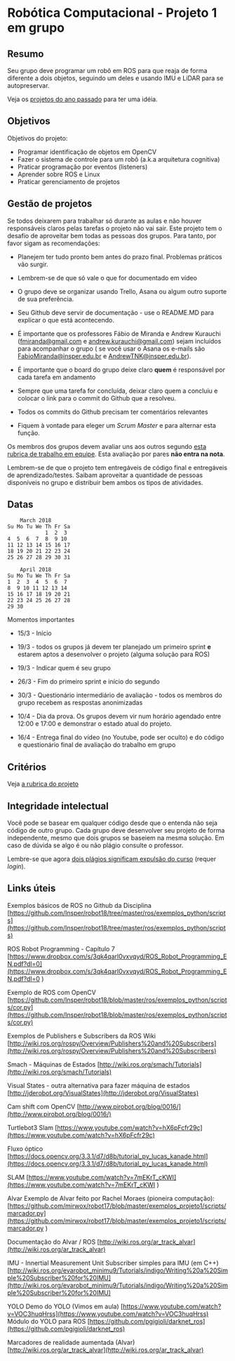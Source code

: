 # Robótica Computacional - Projeto 1 em grupo

## Resumo

Seu grupo deve programar um robô em ROS para que reaja de forma diferente a dois objetos, seguindo um deles e usando IMU e LiDAR para se autopreservar.

Veja os [projetos do ano passado](https://www.youtube.com/watch?v=8bBUx-2XtOE&list=PLh9Ibk8NqrdGskoV0E3OmpLzBuHk92l0c) para ter uma idéia.

## Objetivos

Objetivos do projeto:
* Programar identificação de objetos em OpenCV
* Fazer o sistema de controle para um robô (a.k.a arquitetura cognitiva) 
* Praticar programação por eventos (listeners)
* Aprender sobre ROS e Linux
* Praticar gerenciamento de projetos



## Gestão de projetos

Se todos deixarem para trabalhar só durante as aulas e não houver responsáveis claros pelas tarefas o projeto não vai sair. Este projeto tem o desafio de aproveitar bem todas as pessoas dos grupos. Para tanto, por favor sigam as recomendações:

* Planejem ter tudo pronto bem antes do prazo final. Problemas práticos vão surgir. 

* Lembrem-se de que só vale o que for documentado em vídeo

* O grupo deve se organizar usando Trello, Asana ou algum outro suporte de sua preferência.

* Seu Github deve servir de documentação - use o README.MD para explicar o que está acontecendo.

* É importante que os professores Fábio de Miranda  e Andrew Kurauchi (fmiranda@gmail.com e andrew.kurauchi@gmail.com) sejam incluídos para acompanhar o grupo ( se você usar o Asana os e-mails são FabioMiranda@insper.edu.br e AndrewTNK@insper.edu.br).

* É importante que o board do grupo deixe claro **quem** é responsável por cada tarefa em andamento

* Sempre que uma tarefa for concluída, deixar claro quem a concluiu e colocar o link para o commit do Github que a resolveu.

* Todos os commits do Github precisam ter comentários relevantes

* Fiquem à vontade para eleger um *Scrum Master* e para alternar esta função.


Os membros dos grupos devem avaliar uns aos outros segundo [esta rubrica de trabalho em equipe](catme_adaptado_short.pdf). Esta avaliação por pares **não entra na nota**.

Lembrem-se de que o projeto tem entregáveis de código final e entregáveis de aprendizado/testes. Saibam aproveitar a quantidade de pessoas disponíveis no grupo e distribuir bem ambos os tipos de atividades.


## Datas



        March 2018
    Su Mo Tu We Th Fr Sa
                1  2  3
    4  5  6  7  8  9 10
    11 12 13 14 15 16 17
    18 19 20 21 22 23 24
    25 26 27 28 29 30 31

        April 2018
    Su Mo Tu We Th Fr Sa
    1  2  3  4  5  6  7
    8  9 10 11 12 13 14
    15 16 17 18 19 20 21
    22 23 24 25 26 27 28
    29 30

Momentos importantes

* 15/3 - Início

* 19/3 - todos os grupos já devem ter planejado um primeiro sprint **e** estarem aptos a desenvolver o projeto (alguma solução para ROS)

* 19/3 - Indicar quem é seu grupo

* 26/3 - Fim do primeiro sprint e início do segundo

* 30/3 - Questionário intermediário de avaliação - todos os membros do grupo recebem as respostas anonimizadas

* 10/4 - Dia da prova. Os grupos devem vir num horário agendado entre 12:00 e 17:00 e demonstrar o estado atual do projeto.

* 16/4 - Entrega final do vídeo (no Youtube, pode ser oculto) e do código e questionário final de avaliação do trabalho em grupo

## Critérios

Veja [a rubrica do projeto](rubrica_grupos_1.1.pdf)

## Integridade intelectual

Você pode se basear em qualquer código desde que o entenda não seja código de outro grupo.
Cada grupo deve desenvolver seu projeto de forma independente, mesmo que dois grupos se baseiem na mesma solução. Em caso de dúvida se algo é ou não plágio consulte o professor.

Lembre-se que agora [dois plágios significam expulsão do curso](http://portaldoaluno.insper.edu.br/restrito/downloads/graduacao/MANUAL_DO_ALUNO_ENGENHARIA.pdf) (requer *login*).



## Links úteis

Exemplos básicos de ROS no Github da Disciplina
[https://github.com/Insper/robot18/tree/master/ros/exemplos_python/scripts](https://github.com/Insper/robot18/tree/master/ros/exemplos_python/scripts)

ROS Robot Programming - Capítulo 7 
[https://www.dropbox.com/s/3qk4qarl0vxvqyd/ROS_Robot_Programming_EN.pdf?dl=0](https://www.dropbox.com/s/3qk4qarl0vxvqyd/ROS_Robot_Programming_EN.pdf?dl=0 )

Exemplo de ROS com OpenCV
[https://github.com/Insper/robot18/blob/master/ros/exemplos_python/scripts/cor.py](https://github.com/Insper/robot18/blob/master/ros/exemplos_python/scripts/cor.py)

Exemplos de Publishers e Subscribers da ROS Wiki
[http://wiki.ros.org/rospy/Overview/Publishers%20and%20Subscribers](http://wiki.ros.org/rospy/Overview/Publishers%20and%20Subscribers)

Smach - Máquinas de Estados
[http://wiki.ros.org/smach/Tutorials](http://wiki.ros.org/smach/Tutorials)

Visual States - outra alternativa para fazer máquina de estados
[http://jderobot.org/VisualStates](http://jderobot.org/VisualStates)


Cam shift com OpenCV
[http://www.pirobot.org/blog/0016/](http://www.pirobot.org/blog/0016/)


Turtlebot3 Slam
[https://www.youtube.com/watch?v=hX6pFcfr29c](https://www.youtube.com/watch?v=hX6pFcfr29c)

Fluxo óptico
[https://docs.opencv.org/3.3.1/d7/d8b/tutorial_py_lucas_kanade.html](https://docs.opencv.org/3.3.1/d7/d8b/tutorial_py_lucas_kanade.html)

SLAM
[https://www.youtube.com/watch?v=7mEKrT_cKWI](https://www.youtube.com/watch?v=7mEKrT_cKWI )

Alvar
Exemplo de Alvar feito por Rachel Moraes (pioneira computação):
[https://github.com/mirwox/robot17/blob/master/exemplos_projeto1/scripts/marcador.py](https://github.com/mirwox/robot17/blob/master/exemplos_projeto1/scripts/marcador.py )

Documentação do Alvar / ROS
[http://wiki.ros.org/ar_track_alvar](http://wiki.ros.org/ar_track_alvar)


IMU - Innertial Measurement Unit
Subscriber simples para IMU (em C++)
[http://wiki.ros.org/evarobot_minimu9/Tutorials/indigo/Writing%20a%20Simple%20Subscriber%20for%20IMU](http://wiki.ros.org/evarobot_minimu9/Tutorials/indigo/Writing%20a%20Simple%20Subscriber%20for%20IMU)

YOLO
Demo do YOLO (Vimos em aula)
[https://www.youtube.com/watch?v=VOC3huqHrss](https://www.youtube.com/watch?v=VOC3huqHrss)
Módulo do YOLO para ROS
[https://github.com/pgigioli/darknet_ros](https://github.com/pgigioli/darknet_ros)

Marcadores de realidade aumentada (Alvar)
[http://wiki.ros.org/ar_track_alvar](http://wiki.ros.org/ar_track_alvar)
